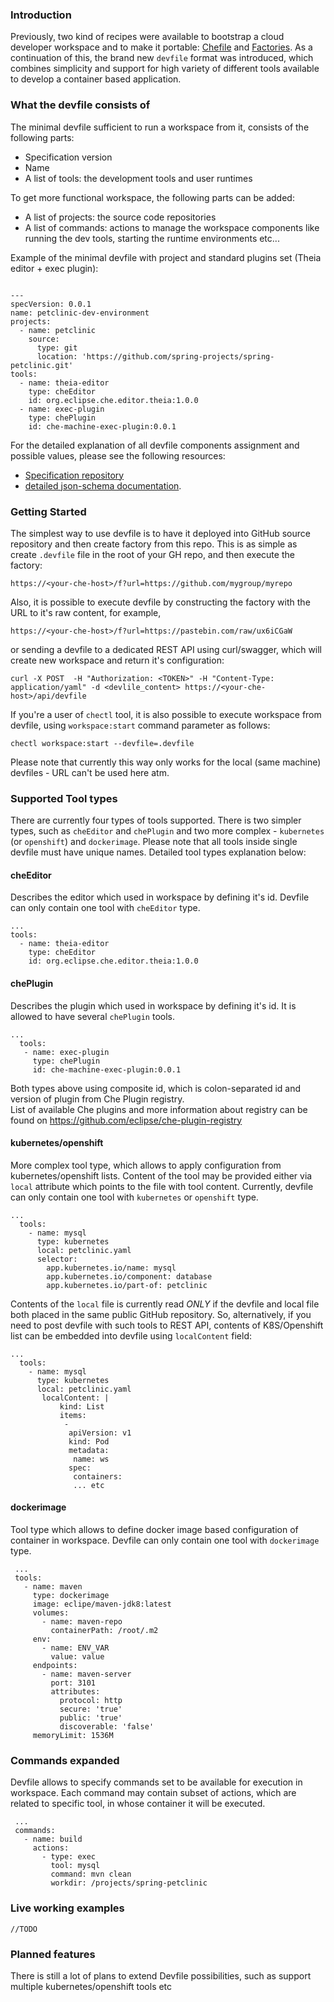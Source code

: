 

### Introduction
Previously, two kind of recipes were available to bootstrap a cloud developer workspace and to make it portable: [Chefile](https://www.eclipse.org/che/docs/chefile.html) 
and [Factories](https://www.eclipse.org/che/docs/factories-getting-started.html#try-a-factory).
As a continuation of this, the brand new `devfile` format was introduced, which combines simplicity and support for high variety of different tools available to develop a container based application.

### What the devfile consists of
The minimal devfile sufficient to run a workspace from it, consists of the following parts:
 - Specification version
 - Name
 - A list of tools: the development tools and user runtimes 
 
To get more functional workspace, the following parts can be added:
 - A list of projects: the source code repositories
 - A list of commands: actions to manage the workspace components like running the dev tools, starting the runtime environments etc...

Example of the minimal devfile with project and standard plugins set (Theia editor + exec plugin):

```

---
specVersion: 0.0.1
name: petclinic-dev-environment
projects:
  - name: petclinic
    source:
      type: git
      location: 'https://github.com/spring-projects/spring-petclinic.git'
tools:
  - name: theia-editor
    type: cheEditor
    id: org.eclipse.che.editor.theia:1.0.0
  - name: exec-plugin
    type: chePlugin
    id: che-machine-exec-plugin:0.0.1
```
 
For the detailed explanation of all devfile components assignment and possible values, please see the following resources:
 - [Specification repository](https://github.com/redhat-developer/devfile)  
 - [detailed json-schema documentation](https://redhat-developer.github.io/devfile/devfile).

### Getting Started
The simplest way to use devfile is to have it deployed into GitHub source repository and then create factory from this repo.
This is as simple as create `.devfile` file in the root of your GH repo, and then execute the factory: 
```
https://<your-che-host>/f?url=https://github.com/mygroup/myrepo
```

Also, it is possible to execute devfile by constructing the factory with the URL to it's raw content, for example, 
```
https://<your-che-host>/f?url=https://pastebin.com/raw/ux6iCGaW
``` 
or sending a devfile to a dedicated REST API using curl/swagger, which will create new workspace and return it's configuration: 
```
curl -X POST  -H "Authorization: <TOKEN>" -H "Content-Type: application/yaml" -d <devlile_content> https://<your-che-host>/api/devfile
``` 

If you're a user of `chectl` tool, it is also possible to execute workspace from devfile, using `workspace:start` command 
parameter as follows:
```
chectl workspace:start --devfile=.devfile
```` 
Please note that currently this way only works for the local (same machine) devfiles - URL can't be used here atm.


 
### Supported Tool types
There are currently four types of tools supported. There is two simpler types, such as `cheEditor` and `chePlugin` and 
two more complex - `kubernetes` (or `openshift`) and `dockerimage`.
Please note that all tools inside single devfile must have unique names.
Detailed tool types explanation below:

#### cheEditor 
Describes the editor which used in workspace by defining it's id. 
Devfile can only contain one tool with `cheEditor` type.

```
...
tools:
  - name: theia-editor
    type: cheEditor
    id: org.eclipse.che.editor.theia:1.0.0
```

#### chePlugin
Describes the plugin which used in workspace by defining it's id. 
It is allowed to have several `chePlugin` tools.

```
...
  tools:
   - name: exec-plugin
     type: chePlugin
     id: che-machine-exec-plugin:0.0.1
```

Both types above using composite id, which is colon-separated id and version of plugin from Che Plugin registry.  
List of available Che plugins and more information about registry can be found on https://github.com/eclipse/che-plugin-registry 



#### kubernetes/openshift
More complex tool type, which allows to apply configuration from kubernetes/openshift lists. Content of the tool may be provided either via `local` attribute which points to the file with tool content.
Currently, devfile can only contain one tool with `kubernetes` or `openshift` type.
```
...
  tools:
    - name: mysql
      type: kubernetes
      local: petclinic.yaml
      selector:
        app.kubernetes.io/name: mysql
        app.kubernetes.io/component: database
        app.kubernetes.io/part-of: petclinic
```
Contents of the `local` file is currently read _ONLY_ if the devfile and local file both placed in the same public GitHub repository. 
So, alternatively, if you need to post devfile with such tools to REST API, contents of K8S/Openshift list can be embedded into devfile using `localContent` field:

```
...
  tools:
    - name: mysql
      type: kubernetes
      local: petclinic.yaml
       localContent: |
           kind: List
           items:
            -
             apiVersion: v1
             kind: Pod
             metadata:
              name: ws
             spec:
              containers:
              ... etc
```


#### dockerimage
Tool type which allows to define docker image based configuration of container in workspace.
Devfile can only contain one tool with `dockerimage` type. 

```
 ...
 tools:
   - name: maven
     type: dockerimage
     image: eclipe/maven-jdk8:latest
     volumes:
       - name: maven-repo
         containerPath: /root/.m2
     env:
       - name: ENV_VAR
         value: value
     endpoints:
       - name: maven-server
         port: 3101
         attributes:
           protocol: http
           secure: 'true'
           public: 'true'
           discoverable: 'false'
     memoryLimit: 1536M
```

### Commands expanded
Devfile allows to specify commands set to be available for execution in workspace. Each command may contain subset of actions, which are related to specific tool, in whose container it will be executed.


```
 ...
 commands:
   - name: build
     actions:
       - type: exec
         tool: mysql
         command: mvn clean
         workdir: /projects/spring-petclinic
```

### Live working examples

    //TODO

### Planned features
There is still a lot of plans to extend Devfile possibilities, such as support multiple kubernetes/openshift tools etc
